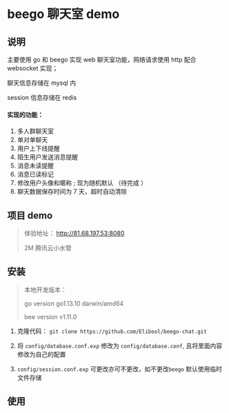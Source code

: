 
# beego 聊天室 demo

## 说明
主要使用 go 和 beego 实现 web 聊天室功能，网络请求使用 http 配合 websocket 实现；

聊天信息存储在 mysql 内

session 信息存储在 redis

#### 实现的功能：
1. 多人群聊天室
2. 单对单聊天 
3. 用户上下线提醒 
4. 陌生用户发送消息提醒 
5. 消息未读提醒  
6. 消息已读标记 
7. 修改用户头像和暱称 ; 现为随机默认 （待完成 ）
8. 聊天数据保存时间为 7 天，超时自动清除 

## 项目 demo

> 体验地址：
> http://81.68.197.53:8080
>
> 2M 腾讯云小水管 


## 安装
> 本地开发版本：
>
> go version go1.13.10 darwin/amd64
>
> bee version v1.11.0

1. 克隆代码： `git clone https://github.com/Elibool/beego-chat.git`

2. 将 `config/database.conf.exp` 修改为 `config/database.conf`,
且将里面内容修改为自己的配置

3. `config/session.conf.exp` 可更改亦可不更改，如不更改`beego` 默认使用临时文件存储  

## 使用
